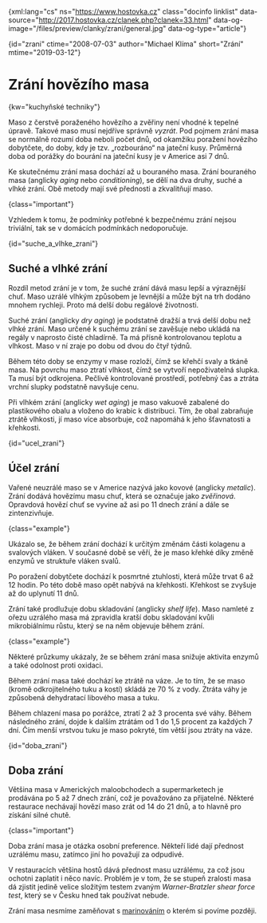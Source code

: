 
{xml:lang="cs" ns="https://www.hostovka.cz" class="docinfo linklist" data-source="http://2017.hostovka.cz/clanek.php?clanek=33.html" data-og-image="/files/preview/clanky/zrani/general.jpg" data-og-type="article"}

{id="zrani" ctime="2008-07-03" author="Michael Klíma" short="Zrání" mtime="2019-03-12"}

# Zrání hovězího masa

<!-- generated attribute kw by user_udpatekw.sh on 2019-03-13, do not edit -->

{kw="kuchyňské techniky"}

Maso z čerstvě poraženého hovězího a zvěřiny není vhodné k tepelné úpravě. Takové maso musí nejdříve správně _vyzrát_. Pod pojmem zrání masa se normálně rozumí doba neboli počet dnů, od okamžiku poražení hovězího dobytčete, do doby, kdy je tzv. „rozbouráno“ na jateční kusy. Průměrná doba od porážky do bourání na jateční kusy je v Americe asi 7 dnů.

Ke skutečnému zrání masa dochází až u bouraného masa. Zrání bouraného masa (anglicky _aging_ nebo _conditioning_), se dělí na dva druhy, suché a vlhké zrání. Obě metody mají své přednosti a zkvalitňují maso.

{class="important"}

Vzhledem k tomu, že podmínky potřebné k bezpečnému zrání nejsou triviální, tak se v domácích podmínkách nedoporučuje.

{id="suche\_a\_vlhke_zrani"}

## Suché a vlhké zrání

Rozdíl metod zrání je v tom, že suché zrání dává masu lepší a výraznější chuť. Maso uzrálé vlhkým způsobem je levnější a může být na trh dodáno mnohem rychleji. Proto má delší dobu regálové životnosti.

Suché zrání (anglicky _dry aging_) je podstatně dražší a trvá delší dobu než vlhké zrání. Maso určené k suchému zrání se zavěšuje nebo ukládá na regály v naprosto čisté chladírně. Ta má přísně kontrolovanou teplotu a vlhkost. Maso v ní zraje po dobu od dvou do čtyř týdnů.

Během této doby se enzymy v mase rozloží, čímž se křehčí svaly a tkáně masa. Na povrchu maso ztratí vlhkost, čímž se vytvoří nepoživatelná slupka. Ta musí být odkrojena. Pečlivě kontrolované prostředí, potřebný čas a ztráta vrchní slupky podstatně navyšuje cenu.

Při vlhkém zrání (anglicky _wet aging_) je maso vakuově zabalené do plastikového obalu a vloženo do krabic k distribuci. Tím, že obal zabraňuje ztrátě vlhkosti, jí maso více absorbuje, což napomáhá k jeho šťavnatosti a křehkosti.

{id="ucel_zrani"}

## Účel zrání

Vařené neuzrálé maso se v Americe nazývá jako kovové (anglicky _metalic_). Zrání dodává hovězímu masu chuť, která se označuje jako _zvěřinová_. Opravdová hovězí chuť se vyvine až asi po 11 dnech zrání a dále se zintenzivňuje.

{class="example"}

Ukázalo se, že během zrání dochází k určitým změnám části kolagenu a svalových vláken. V současné době se věří, že je maso křehké díky změně enzymů ve struktuře vláken svalů.

Po poražení dobytčete dochází k posmrtné ztuhlosti, která může trvat 6 až 12 hodin. Po této době maso opět nabývá na křehkosti. Křehkost se zvyšuje až do uplynutí 11 dnů.

Zrání také prodlužuje dobu skladování (anglicky _shelf life_). Maso namleté z ořezu uzrálého masa má zpravidla kratší dobu skladování kvůli mikrobiálnímu růstu, který se na něm objevuje během zrání.

{class="example"}

Některé průzkumy ukázaly, že se během zrání masa snižuje aktivita enzymů a také odolnost proti oxidaci.

Během zrání masa také dochází ke ztrátě na váze. Je to tím, že se maso (kromě odkrojitelného tuku a kostí) skládá ze 70 % z vody. Ztráta váhy je způsobená dehydratací libového masa a tuku.

Během chlazení masa po porážce, ztratí 2 až 3 procenta své váhy. Během následného zrání, dojde k dalším ztrátám od 1 do 1,5 procent za každých 7 dní. Čím menší vrstvou tuku je maso pokryté, tím větší jsou ztráty na váze.

{id="doba_zrani"}

## Doba zrání

Většina masa v Amerických maloobchodech a supermarketech je prodávána po 5 až 7 dnech zrání, což je považováno za přijatelné. Některé restaurace nechávají hovězí maso zrát od 14 do 21 dnů, a to hlavně pro získání silné chutě.

{class="important"}

Doba zrání masa je otázka osobní preference. Někteří lidé dají přednost uzrálému masu, zatímco jiní ho považují za odpudivé.

V restauracích většina hostů dává přednost masu uzrálému, za což jsou ochotni zaplatit i něco navíc. Problém je v tom, že se stupeň zralosti masa dá zjistit jedině velice složitým testem zvaným _Warner-Bratzler shear force test_, který se v Česku hned tak používat nebude.

Zrání masa nesmíme zaměňovat s [marinováním][1] o kterém si povíme později.

 [1]: /duseni#marinada

